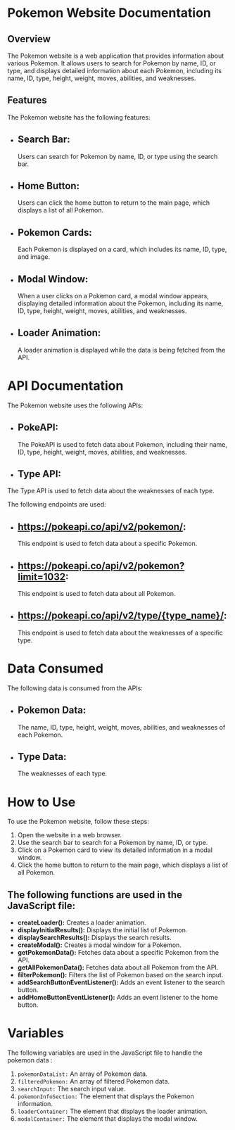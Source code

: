 

# Pokemon Website Documentation


## Overview


The Pokemon website is a web application that provides information about various Pokemon. It allows users to search for Pokemon by name, ID, or type, and displays detailed information about each Pokemon, including its name, ID, type, height, weight, moves, abilities, and weaknesses.

## Features
The Pokemon website has the following features:
- ## Search Bar:
  Users can search for Pokemon by name, ID, or type using the search bar.
- ## Home Button:
  Users can click the home button to return to the main page, which displays a list of all Pokemon.
- ## Pokemon Cards:
  Each Pokemon is displayed on a card, which includes its name, ID, type, and image.
- ## Modal Window:
  When a user clicks on a Pokemon card, a modal window appears, displaying detailed information about the Pokemon, including its name, ID, type, height, weight, moves, abilities, and weaknesses.
- ## Loader Animation: 
  A loader animation is displayed while the data is being fetched from the API.
# API Documentation
The Pokemon website uses the following APIs:

- ## PokeAPI: 
   The PokeAPI is used to fetch data about Pokemon, including their name, ID, type, height, weight, moves, abilities, and weaknesses.
- ## Type API: 
The Type API is used to fetch data about the weaknesses of each type.

The following endpoints are used:

- ## https://pokeapi.co/api/v2/pokemon/: 
   This endpoint is used to fetch data about a specific Pokemon.
- ## https://pokeapi.co/api/v2/pokemon?limit=1032:
    This endpoint is used to fetch data about all Pokemon.
- ## https://pokeapi.co/api/v2/type/{type_name}/: 
  This endpoint is used to fetch data about the weaknesses of a specific type.

# Data Consumed
The following data is consumed from the APIs:

- ## Pokemon Data: 
   The name, ID, type, height, weight, moves, abilities, and weaknesses of each Pokemon.
- ## Type Data: 
    The weaknesses of each type.

# How to Use
To use the Pokemon website, follow these steps:

1. Open the website in a web browser.
2. Use the search bar to search for a Pokemon by name, ID, or type.
3. Click on a Pokemon card to view its detailed information in a modal window.
4. Click the home button to return to the main page, which displays a list of all Pokemon.

## The following functions are used in the JavaScript file:

-  **createLoader():** Creates a loader animation.
- **displayInitialResults():** Displays the initial list of Pokemon.
- **displaySearchResults():** Displays the search results.
- **createModal():** Creates a modal window for a Pokemon.
- **getPokemonData():** Fetches data about a specific Pokemon from the API.
- **getAllPokemonData():** Fetches data about all Pokemon from the API.
- **filterPokemon():** Filters the list of Pokemon based on the search input.
- **addSearchButtonEventListener():** Adds an event listener to the search button.
- **addHomeButtonEventListener():** Adds an event listener to the home button.
# Variables
The following variables are used in the JavaScript file to handle the pokemon data :

1. `pokemonDataList:` An array of Pokemon data.
2. `filteredPokemon:` An array of filtered Pokemon data.
3. `searchInput:` The search input value.
4. ``pokemonInfoSection:`` The element that displays the Pokemon information.
5. `loaderContainer:` The element that displays the loader animation.
6. `modalContainer:` The element that displays the modal window.
